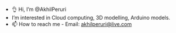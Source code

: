 - 👌 Hi, I’m @AkhilPeruri
-  I’m interested in Cloud computing, 3D modelling, Arduino models.
- 📫 How to reach me - Email: akhilperuri@live.com
  

<!---
AkhilPeruri/AkhilPeruri is a ✨ special ✨ repository because its `README.md` (this file) appears on your GitHub profile.
You can click the Preview link to take a look at your changes.
--->

